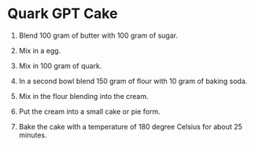 Quark GPT Cake
==============

1. Blend 100 gram of butter with 100 gram of sugar.

2. Mix in a egg.

3. Mix in 100 gram of quark.

4. In a second bowl blend 150 gram of flour with 10 gram of baking soda.

5. Mix in the flour blending into the cream.

6. Put the cream into a small cake or pie form.

7. Bake the cake with a temperature of 180 degree Celsius for about 25 minutes.
